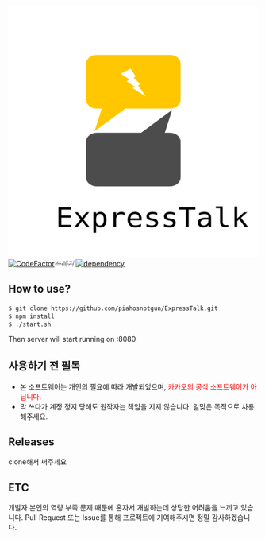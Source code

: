 ﻿![ExpressTalk](https://github.com/piahosnotgun/piahosnotgun.github.io/raw/main/images/projects/expresstalk.svg)
 <br>
[![CodeFactor](https://www.codefactor.io/repository/github/piahosnotgun/expresstalk/badge)](https://www.codefactor.io/repository/github/piahosnotgun/expresstalk)<font color='gray'>~~*쓰레기*~~</font>
[![dependency](https://img.shields.io/badge/node--kakao-4.4.0-blue)](https://github.com/storycraft/node-kakao)
## How to use?
```shell
$ git clone https://github.com/piahosnotgun/ExpressTalk.git
$ npm install
$ ./start.sh 
```
Then server will start running  on :8080
## 사용하기 전 필독
- 본 소프트웨어는 개인의 필요에 따라 개발되었으며, <font color='red'>카카오의 공식 소프트웨어가 아닙니다. </font>
- 막 쓰다가 계정 정지 당해도 원작자는 책임을 지지 않습니다. 알맞은 목적으로 사용해주세요.

## Releases
clone해서 써주세요

## ETC
개발자 본인의 역량 부족 문제 때문에 혼자서 개발하는데 상당한 어려움을 느끼고 있습니다. Pull Request 또는 Issue를 통해 프로젝트에 기여해주시면 정말 감사하겠습니다.

